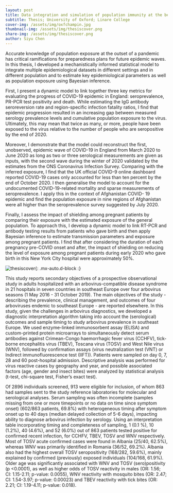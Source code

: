 ```yaml
---
layout: post
title: Data integration and simulation of population immunity at the beginning of a pandemic
subtitle: Thesis; University of Oxford; Linare College
cover-img: /assets/img/oxfchampin.jpg
thumbnail-img: /assets/img/thesiscover.png
share-img: /assets/img/thesiscover.png
author: Siyu Chen
---
```

Accurate knowledge of population exposure at the outset of a pandemic has critical ramifications for preparedness plans for future epidemic waves. In this thesis, I developed a mechanistically informed statistical model to integrate multiple epidemiological datasets in different settings and in different population and to estimate key epidemiological parameters as well as population exposure using Bayesian inference.

First, I present a dynamic model to link together three key metrics for evaluating the progress of COVID-19 epidemic in England: seroprevalence, PR-PCR test positivity and death. While estimating the IgG antibody seroreversion rate and region-specific infection fatality ratios, I find that epidemic progression resulted in an increasing gap between measured serology prevalence levels and cumulative population exposure to the virus. Ultimately, this may mean that twice as many, or more, people have been exposed to the virus relative to the number of people who are seropositive by the end of 2020.

Moreover, I demonstrate that the model could reconstruct the first, unobserved, epidemic wave of COVID-19 in England from March 2020 to June 2020 as long as two or three serological measurements are given as inputs, with the second wave during the winter of 2020 validated by the estimates from the ONS Coronavirus Infection Survey. Comparing with the inferred exposure, I find that the UK official COVID-9 online dashboard reported COVID-19 cases only accounted for less than ten percent by the end of October 2020. I then generalise the model to account for the undocumented COVID-19-related mortality and sparse measurements of seroprevalence. I apply this in the context of Afghanistan COVID- 19 epidemic and find the population exposure in nine regions of Afghanistan were all higher than the seroprevalence survey suggested by July 2020.

Finally, I assess the impact of shielding among pregnant patients by comparing their exposure with the estimated exposure of the general population. To approach this, I develop a dynamic model to link RT-PCR and antibody testing results from patients who gave birth and then apply Bayesian inference to estimate transmission parameters and exposure among pregnant patients. I find that after considering the duration of each pregnancy pre-COVID onset and after, the impact of shielding on reducing the level of exposure among pregnant patients during early 2020 who gave birth in this New York City hospital were approximately 50%.

![thesiscover](https://SiyuChenOxf.github.io/assets/img/thesiscover.png){: .mx-auto.d-block :}

This study reports secondary objectives of a prospective observational study in adults hospitalized with an arbovirus-compatible disease syndrome in 21 hospitals in seven countries in southeast Europe over four arbovirus seasons (1 May 2016 - 31 October 2019). The main objectives of the study - describing the prevalence, clinical management, and outcomes of four arboviruses endemic to southeast Europe - are reported elsewhere. In this study, given the challenges in arbovirus diagnostics, we developed a diagnostic interpretation algorithm taking into account the (serological) outcomes and sample timing to study arbovirus prevalence in southeast Europe. We used enzyme-linked immunosorbent assay (ELISA) and custom-printed protein microarrays to simultaneously detect serum antibodies against Crimean-Congo haemorrhagic fever virus (CCHFV), tick-borne encephalitis virus (TBEV), Toscana virus (TOSV) and West Nile virus (WNV), followed by confirmation assays (virus neutralization test (VNT) or Indirect immunofluorescence test (IIFT)). Patients were sampled on day 0, 7, 28 and 60 post-hospital admission. Descriptive analysis was performed for virus reactive cases by geography and year, and possible associated factors (age, gender and insect bites) were analyzed by statistical analysis (t-test, chi-square test, Fisher’s exact test).

Of 2896 individuals screened, 913 were eligible for inclusion, of whom 863 had samples sent to the study reference laboratories for molecular and serological analyses. Serum sampling was often incomplete (samples missing from one or more timepoints or no data on time since symptom onset) (602/863 patients, 69.8%) with heterogeneous timing after symptom onset up to 40 days (median delayed collection of 5-6 days), impacting ability to diagnose arbovirus infection by serology. Using an interpretation table incorporating timing and completeness of sampling, 1 (0.1 %), 10 (1.2%), 40 (4.6%), and 52 (6.0%) out of 863 patients tested positive for confirmed recent infection, for CCHFV, TBEV, TOSV and WNV respectively. Most of TOSV acute confirmed cases were found in Albania (25/40, 62.5%), whereas WNV was primarily identified in Romania (36/52, 69.2%). Albania also had the highest overall TOSV seropositivity (168/282, 59.6%), mainly explained by confirmed (previously) exposed individuals (104/168, 61.9%). Older age was significantly associated with WNV and TOSV (sero)positivity (p <0.0001), as well as higher odds of TOSV reactivity in males (OR: 1.56; CI: 1.15-2.11; p-value: 0.0055), WNV reactivity with mosquito bites (OR: 2.47; CI: 1.54-3.97; p-value: 0.00023) and TBEV reactivity with tick bites (OR: 2.21; CI: 1.19-4.11; p-value: 0.018).

